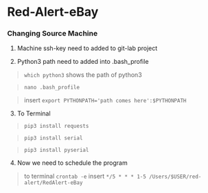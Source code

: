 # Red-Alert-eBay


### Changing Source Machine




1) Machine ssh-key need to added to git-lab project

2) Python3 path need to added into .bash_profile

>   `which python3` shows the path of python3

>   `nano .bash_profile`

>   insert `export PYTHONPATH='path comes here':$PYTHONPATH`

3) To Terminal

>    `pip3 install requests`
    
>    `pip3 install serial`
    
>    `pip3 install pyserial`

4) Now we need to schedule the program
    
>    to terminal `crontab -e` 
>    insert `*/5 * * * 1-5 /Users/$USER/red-alert/RedAlert-eBay`
   